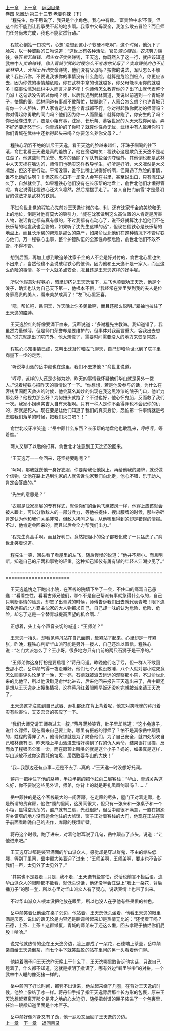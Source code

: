 
[上一章](https://github.com/xiaominghe2014/spider_book/blob/master/book/缺月梧桐/第113章.md)&nbsp;&nbsp;&nbsp;&nbsp;[下一章](https://github.com/xiaominghe2014/spider_book/blob/master/book/缺月梧桐/第115章.md)&nbsp;&nbsp;&nbsp;&nbsp;[返回目录](https://github.com/xiaominghe2014/spider_book/blob/master/book/缺月梧桐/README.md)
<br />卷四 凤凰劫 第三十三节 老姜弥辣（下）<br />&nbsp;&nbsp;&nbsp;&nbsp;“程先生，你不用说了，我只是个小角色，我心中有数。‘富贵险中求’不假，但这个险不能到让我承受不起的地步啊。我家中父母双全，我怎么敢去冒险？而且师门任务尚未完成，我也不能贸然行动。”<br /><br />&nbsp;&nbsp;&nbsp;&nbsp;程铁心倒抽一口凉气，心想“没想到这小子软硬不吃啊”，这个时候，他沉下了脸来，以一种威胁的口吻说道：“这世上有各种活法，官员*劳心赚钱，农夫*劳力赚钱，铁匠*卖艺赚钱，风尘女子*卖笑赚钱，王天逸，你既然入了这一行，就应该知道武林中人*卖命赚钱。你入青城学武的时候怎么不考虑你父母了？卖命赚钱的也不止武林中人，大将士兵也*卖命赚钱，他们没有父母吗？按你的说法，军队怎么不解散？我告诉你，不要说我求你的事情没有什么危险，就算是危险到极点，你更应该去，因为你做的事情越危险，你在武林中拿的也就越多，你父母能享用你的就越多！临事怯懦对武林中人而言才是不孝！你师傅怎么教育你的？出了山就代表整个门派！这句话没告诉过你吗？噢，以后我遇到武林同道，我说以前遇到一个青城弟子，怯懦的很，武林同道有事都不敢帮忙，拔腿跑了，人家会怎么想？也许青城只有你一个人胆怯，但人家肯定认为整个青城都不行，你对得起教你武功的师傅吗？你对得起你勇敢的同门吗？他们因为你一人而蒙羞！就算你跑了，你安生的了吗？你已经卷进来了，要是小姐有事，沈家、长乐帮、慕容世家的人天天找你问话，弄不好还要迁怒于你，你青城护的了你吗？就算你性命无忧，武林中有人敢用你吗？你们青城在武林中还抬得起头来吗？你要怎么养你父母？...”<br /><br />&nbsp;&nbsp;&nbsp;&nbsp;程铁心滔滔不绝的训斥王天逸，看王天逸的脸越来越红，汗珠子唰唰的往下滚，俞世北看王天逸是真的羞愧了，他在旁边暗笑：程铁心这是欺负王天逸不是老江湖了。他这些师门荣誉、忠孝的话除了军队有些强词夺理外，其他倒也都是武林中人天天挂在嘴边的，师傅们也确实这样教导学生，好听是好听，大义凛然是大义凛然，但这不是行动。平常没事，谁不比嘴上说得好听啊，但真遇了危险的事情，谁不比跑的快啊？！但这些心口不一却没人会写在书里，甚至说出口，只有混江湖久了，自然就会了。如果程铁心他们没有在长乐帮的地盘上，俞世北他们才懒得管呢，肯定说得比程铁心还大义凛然，然后摆摆手走了。“各人自扫门前雪”才是最明智的做法才是武林的铁则。<br /><br />&nbsp;&nbsp;&nbsp;&nbsp;不过俞世北觉的程铁心先前对王天逸许诺的名、利、还有沈家千金的美貌和无上的地位，倒是对他有莫大的吸引力，“能在沈家做到这么高位置的人肯定是厉害人物，说话肯定都有真有假的，不过我都有点动心了，说不好就算沈小姐他们不在长乐帮的地盘我也会管的，如果听了沈先生这样的话”，但现在程铁心是长乐帮的地盘上，而且长乐帮的帮规是那么的森严，如果俞世北他们在这种情况下不管程铁心他们，万一程铁心出事，整个护镖队伍的全家性命都危险，俞世北他们不敢不管，不得不管。<br /><br />&nbsp;&nbsp;&nbsp;&nbsp;想到后面，再加上想到敢追杀沈家千金的人不会是好对付的，俞世北心里也笑不出来了，当然他也不会说破程铁心的伎俩，因为他和王天逸不是一家人，而且这么危险的事情，多一个人就多点安全，况且还是王天逸这样的好手呢。<br /><br />&nbsp;&nbsp;&nbsp;&nbsp;所以他假意劝程铁心，暗里却挤兑王天逸留下，左飞也顺着劝王天逸，他是个浪子，确实也认为自己天下第一，他根本不惧，“我经常在梦里梦到我的夫人是位身家高贵的美人，看来美梦成真了！”左飞心里狂喜。<br /><br />&nbsp;&nbsp;&nbsp;&nbsp;“嗯，帮忙吧，吕洞宾，昨天晚上你多勇敢啊，而且还那么聪明。”翠袖也拉住了王天逸的胳膊。<br /><br />&nbsp;&nbsp;&nbsp;&nbsp;王天逸脸红的好像要滴下血来，沉声说道：“多谢程先生教诲。我知道错了，我虽然力量微薄，但是师门荣誉却是要维护的。但事体对我而言重大，容我出去想想。”说完就跑出了院门外，他太羞愧了，需要时间需要没人的地方来恢复常态。<br /><br />&nbsp;&nbsp;&nbsp;&nbsp;程铁心心知事情已成，又叫出沈凝竹和左飞聊天，自己却和俞世北到了院子里商量下一步的走势。<br /><br />&nbsp;&nbsp;&nbsp;&nbsp;“听说华山派的岳中颠也在这里，我们不去求他？”俞世北说道。<br /><br />&nbsp;&nbsp;&nbsp;&nbsp;“哼哼，这样的人还是少碰为妙，昨天的事情我怀疑他们华山就是另外一拨人。”说着程铁心把昨天的事情说了一下。“你想想，若是他没参与的话，为什么在客栈里闹翻天救火的时候，他会莫名其妙的出现在我这黑漆漆的院子门口，他听力那么好？他视力那么好？为何扭头就跑了？不过也好，他心怀鬼胎，反而救了我们一次。我家小姐确实吉人自有天相啊。只有一种人是你不会得罪也不会记你的仇的，那就是死人。现在要是让他们知道了我们的真实身份，恐怕第一件事情就是考虑趁我们落单的时候，把我们灭口吧？！”<br /><br />&nbsp;&nbsp;&nbsp;&nbsp;俞世北咬牙冷笑道：“岳中颠什么东西？长乐帮的地盘他也敢乱来，哼哼哼，等着瞧。”<br /><br />&nbsp;&nbsp;&nbsp;&nbsp;两人又聊了以后的打算，俞世北才注意到王天逸还没回来。<br /><br />&nbsp;&nbsp;&nbsp;&nbsp;“王天逸万一一会回来，还坚持要跑呢？”<br /><br />&nbsp;&nbsp;&nbsp;&nbsp;“呵呵，那我就送他一身好衣服，你要帮我让他换上。再给他我的腰牌，就说做个信物，让他在路上遇到沈家的人就告诉沈家我们向北走，他心不错，乐于助人,肯定会答应的。”<br /><br />&nbsp;&nbsp;&nbsp;&nbsp;“先生的意思是？”<br /><br />&nbsp;&nbsp;&nbsp;&nbsp;“衣服是沈家高层的专有样式，就像你们的金色飞鹰披风一样，他穿上应该就会被人跟上，可以分散敌人的一部分兵力，等他被捉住，搜出腰牌的时候，那些杂碎肯定认为他和我们关系非常，但敌人拷问之后，从他嘴里得到的却是错误的情报。不过，他肯定会回来的。而且以后会全力帮我们出力。”<br /><br />&nbsp;&nbsp;&nbsp;&nbsp;“程先生真高手啊。而且好利口。竟然把胆小的兔子都教化成了一只猛虎了。”俞世北笑着说道。<br /><br />&nbsp;&nbsp;&nbsp;&nbsp;程先生一笑，回头看了看屋里的左飞，随后慢慢的说道：“他并不胆小。而且明断，知道自己的斤两和事物的轻重。这种知己知彼有勇有谋的年轻人江湖少见了。”<br /><br />&nbsp;&nbsp;&nbsp;&nbsp;==========================================================================<br /><br />&nbsp;&nbsp;&nbsp;&nbsp;王天逸羞愧之下跑出小院，在客栈的院墙下坐了一会，不住口的痛骂自己愚蠢：“看看空性，看看古师兄他们，哪个不是自己帮派有事就急得什么似的，自己只判断事情的险恶，却忘了出青城的时候，师傅告诉我们出去就代表青城！眼下连威名远振的北方霸主沈家的大人物都求自己，自己却一味的认为危险、危险、危险，却忘了这是一个替青城提高声望的机会啊...”<br /><br />&nbsp;&nbsp;&nbsp;&nbsp;正想着，头上有个声音亲切的喊道：“王师弟？”<br /><br />&nbsp;&nbsp;&nbsp;&nbsp;王天逸一抬头，却看见蒋丹站在自己面前，赶紧站了起来。心里却是一阵紧张，昨晚，程铁心判断华山派可能是另外一拨人，自己还难以置信。程铁心说：“名门大派怎么了？王小哥，很多地方只有门前的两只石狮子是干净的。”<br /><br />&nbsp;&nbsp;&nbsp;&nbsp;“王师弟你这身打扮是要启程？”蒋丹问道。昨晚他们吃了亏，但一群人不敢回去那小院，岳中颠气得一夜没睡好，他们七个人也没敢睡，八个人就对那小院究竟怎么回事评头论足了一晚，天一亮，石德就被派去远远的观察那小院，不过俞世北来的比他早，所以他没瞅见俞世北进去，后来他回来报告王天逸出来了，岳中颠还是想从王天逸身上搜集情报，这样蒋丹红着眼睛早饭还没吃完就被派来请王天逸了。<br /><br />&nbsp;&nbsp;&nbsp;&nbsp;王天逸这才注意到自己武器、寿礼都还在背上背着呢，他又对笑眯眯的蒋丹着实有些害怕，支支吾吾的答应了一下。<br /><br />&nbsp;&nbsp;&nbsp;&nbsp;“我们大师兄请王师弟过去一叙。”蒋丹满脸笑容，肚子里却骂道：“这小兔崽子，说什么镖师，现在看来自己要上路，哪里有振威的镖师了？怕不是真像岳中颠猜的，姓程的得罪了人，他请保镖就是为了防备他们，为了自己安全，就四处胡吹自己和林谦有旧，昨天晚上华山派进去恰好碰到了程的仇人索命，结果误打误撞，反而救了程银杰全家一命，而在房顶上叫唤的就是这个小子？妈的，如果真是这样，华山派放不过你这青城的垃圾，居然敢耍华山的大侠！”<br /><br />&nbsp;&nbsp;&nbsp;&nbsp;“我...我那边还有点事...还是不去了...真的...”王天逸一时没想好托词。<br /><br />&nbsp;&nbsp;&nbsp;&nbsp;蒋丹一把挽住了他的胳膊，半拉半拖的把他拉向二层客栈：“华山、青城关系这么好，你不要说这些见外话，师弟，你背上的就是寿礼凤凰剑谱吗？......”<br /><br />&nbsp;&nbsp;&nbsp;&nbsp;岳中颠住的是这个客栈最大的一间客房，在走廊的尽头，屋门正对着走廊，也是所谓的贵宾房，他住*窗的里间，这房间很大，但只有一张床和一张桌子和一个小柜，显得空荡荡的，窗户就有三扇，光线很好，但岳中颠很不满意，一直在抱怨穷乡僻壤的地方没有适合他住的大旅馆，窗子正对着客栈的大门，他现在正站在窗子前面看昨晚自己的杰作，库房的残垣断壁。<br /><br />&nbsp;&nbsp;&nbsp;&nbsp;蒋丹这个时候，跑了进来，对着他附耳说了几句，岳中颠点了点头，说道：“让他进来吧。”<br /><br />&nbsp;&nbsp;&nbsp;&nbsp;王天逸穿过都是笑容满面的华山派众人，感觉却是穿过群鬼，不由的缩头低腰，等到了里间，岳中颠大笑着迎了过来：“王师弟啊，王师弟啊，要走也不告诉我们一声，太见外了太见外了。”<br /><br />&nbsp;&nbsp;&nbsp;&nbsp;“其实也不是要走...只是...我不走...”王天逸有些害怕，说话也前言不搭后语，连华山派众人的眼睛都不敢看，就低头说话，他还没学会江湖上“脸上一朵花，背后捅刀子”的那一套，所以心里对华山派众人有了疑心，说话表情上也带了出来。<br /><br />&nbsp;&nbsp;&nbsp;&nbsp;不过华山派众人根本没把他放在眼里，所以也没人在乎他有些畏惧的神色。<br /><br />&nbsp;&nbsp;&nbsp;&nbsp;岳中颠笑着让他坐在桌子旁边，他站着，王天逸低头坐着，他看王天逸的眼里满是厌恶，说出的话无论是内容还是腔调听起来却是热情无比的：“还愣着干吗？石德，上茶、上茶！这群懒蛋，青城的师弟来了还这么懒，回去拿鞭子抽烂你们屁股！哈哈。”<br /><br />&nbsp;&nbsp;&nbsp;&nbsp;说完他就热情的坐在王天逸旁边，脸上都成了一朵花，石德端上茶壶，岳中颠亲自给王天逸倒茶，而七个手下就笑盈盈的站在里间的另一头看着他们聊。<br /><br />&nbsp;&nbsp;&nbsp;&nbsp;他绕着圈子问王天逸昨天晚上干什么了，王天逸哪里敢告诉他实话，只说自己睡着了，什么都不知道，这就是摆明了撒谎了，哪有外边“噼里啪啦”的对拼，一个武林中人睡的像死猪一样的。<br /><br />&nbsp;&nbsp;&nbsp;&nbsp;岳中颠问了好长时间，都套不出话来，他站起来绕了几圈，在背对王天逸的时候，他脸上像结了冰一样。蒋丹伸手指了指王天逸背后那个长方形的包裹，原来王天逸想赶紧离开那个是非之地的心太迫切，随便把剑谱的匣子装进了一个包裹里，任谁一眼都知道里面是个木匣子。<br /><br />&nbsp;&nbsp;&nbsp;&nbsp;岳中颠好像浑身又有了劲，他一屁股又坐回了王天逸的旁边。 <br />
[上一章](https://github.com/xiaominghe2014/spider_book/blob/master/book/缺月梧桐/第113章.md)&nbsp;&nbsp;&nbsp;&nbsp;[下一章](https://github.com/xiaominghe2014/spider_book/blob/master/book/缺月梧桐/第115章.md)&nbsp;&nbsp;&nbsp;&nbsp;[返回目录](https://github.com/xiaominghe2014/spider_book/blob/master/book/缺月梧桐/README.md)
